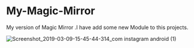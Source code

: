 # My-Magic-Mirror
My version of Magic Mirror .I have add some new Module to this projects.

![Screenshot_2019-03-09-15-45-44-314_com instagram android (1)](https://user-images.githubusercontent.com/32986210/54070269-de587980-4283-11e9-897f-cc1eb7094690.png)

